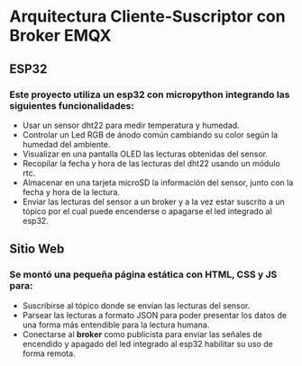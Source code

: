 # **Arquitectura Cliente-Suscriptor con Broker EMQX**

## **ESP32**

### **Este proyecto utiliza un esp32 con micropython integrando las siguientes funcionalidades:**

- Usar un sensor dht22 para medir temperatura y humedad.
- Controlar un Led RGB de ánodo común cambiando su color según la humedad del ambiente.
- Visualizar en una pantalla OLED las lecturas obtenidas del sensor.
- Recopilar la fecha y hora de las lecturas del dht22 usando un módulo rtc.
- Almacenar en una tarjeta microSD la información del sensor, junto con la fecha y hora de la lectura.
- Enviar las lecturas del sensor a un broker y a la vez estar suscrito a un tópico por el cual puede encenderse o apagarse el led integrado al esp32.

## **Sitio Web**

### **Se montó una pequeña página estática con HTML, CSS y JS para:**

- Suscribirse al tópico donde se envían las lecturas del sensor.
- Parsear las lecturas a formato JSON para poder presentar los datos de una forma más entendible para la lectura humana.
- Conectarse al **broker** como publicista para enviar las señales de encendido y apagado del led integrado al esp32 habilitar su uso de forma remota.

